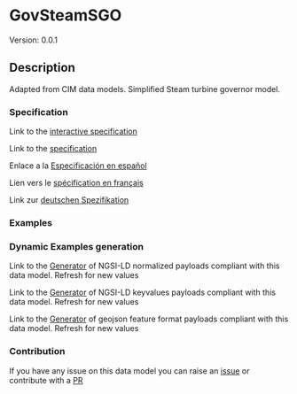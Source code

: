 # GovSteamSGO
Version: 0.0.1

## Description 

Adapted from CIM data models. Simplified Steam turbine governor model.
### Specification

Link to the [interactive specification](https://swagger.lab.fiware.org/?url=https://smart-data-models.github.io/dataModel.EnergyCIM/GovSteamSGO/swagger.yaml)

Link to the [specification](https://github.com/smart-data-models/dataModel.EnergyCIM/blob/master/GovSteamSGO/doc/spec.md)

Enlace a la [Especificación en español](https://github.com/smart-data-models/dataModel.EnergyCIM/blob/master/GovSteamSGO/doc/spec_ES.md)

Lien vers le [spécification en français](https://github.com/smart-data-models/dataModel.EnergyCIM/blob/master/GovSteamSGO/doc/spec_FR.md)

Link zur [deutschen Spezifikation](https://github.com/smart-data-models/dataModel.EnergyCIM/blob/master/GovSteamSGO/doc/spec_DE.md)
### Examples
### Dynamic Examples generation

Link to the [Generator](https://smartdatamodels.org/extra/ngsi-ld_generator.php?schemaUrl=https://raw.githubusercontent.com/smart-data-models/dataModel.EnergyCIM/master/GovSteamSGO/schema.json&email=info@smartdatamodels.org) of NGSI-LD normalized payloads compliant with this data model. Refresh for new values

Link to the [Generator](https://smartdatamodels.org/extra/ngsi-ld_generator_keyvalues.php?schemaUrl=https://raw.githubusercontent.com/smart-data-models/dataModel.EnergyCIM/master/GovSteamSGO/schema.json&email=info@smartdatamodels.org) of NGSI-LD keyvalues payloads compliant with this data model. Refresh for new values

Link to the [Generator](https://smartdatamodels.org/extra/geojson_features_generator.php?schemaUrl=https://raw.githubusercontent.com/smart-data-models/dataModel.EnergyCIM/master/GovSteamSGO/schema.json&email=info@smartdatamodels.org) of geojson feature format payloads compliant with this data model. Refresh for new values
### Contribution

 If you have any issue on this data model you can raise an [issue](https://github.com/smart-data-models/dataModel.EnergyCIM/issues)  or contribute with a [PR](https://github.com/smart-data-models/dataModel.EnergyCIM/pulls)